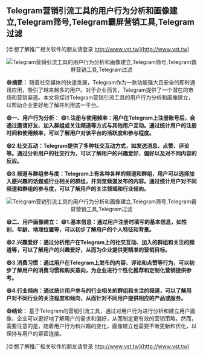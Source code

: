 ## **Telegram营销引流工具的用户行为分析和画像建立,Telegram筛号,Telegram霸屏营销工具,Telegram过滤**

[😍想了解推广相关软件的朋友请登录 http://www.vst.tw](http://www.vst.tw)

 <center><img src="https://vst.tw/MP4/tuiguang/png/8.png" alt="Telegram营销引流工具的用户行为分析和画像建立,Telegram筛号,Telegram霸屏营销工具,Telegram过滤"></center>

**😄摘要：**
随着社交媒体的快速发展，Telegram作为一款功能强大且安全的即时通讯应用，吸引了越来越多的用户。对于企业而言，Telegram提供了一个潜在的市场和营销渠道。本文将探讨Telegram营销引流工具的用户行为分析和画像建立，以帮助企业更好地了解并利用这一平台。

**😄一、用户行为分析：**
**😄1.注册与使用频率：用户在Telegram上注册账号后，会通过邀请好友、加入群组或关注频道等方式与其他用户互动。通过统计用户的注册时间和使用频率，可以了解用户对该平台的活跃度和参与程度。**

**😄2.社交互动：Telegram提供了多种社交互动方式，如发送消息、点赞、评论等。通过分析用户的社交行为，可以了解用户的兴趣爱好、偏好以及对不同内容的反应。**

**😄3.频道与群组参与度：Telegram上有各种各样的频道和群组，用户可以选择加入感兴趣的话题或行业相关的群组，并浏览频道发布的内容。通过统计用户对不同频道和群组的参与度，可以了解用户的关注领域和行业倾向。**

 <center><img src="https://vst.tw/MP4/tuiguang/png/5.png" alt="Telegram营销引流工具的用户行为分析和画像建立,Telegram筛号,Telegram霸屏营销工具,Telegram过滤"></center>

**😄二、用户画像建立：**
**😄1.基本信息：通过用户注册时填写的基本信息，如性别、年龄、地理位置等，可以初步了解用户的个人特征和背景。**

**😄2.兴趣爱好：通过分析用户在Telegram上的社交互动、加入的群组和关注的频道等，可以了解用户的兴趣爱好，从而为企业提供更精准的营销目标。**

**😄3.消费习惯：通过用户在Telegram上发布的内容、评论和点赞等行为，可以初步了解用户的消费习惯和购买意向，为企业进行个性化推荐和定制化营销提供参考。**

**😄4.行业倾向：通过统计用户参与的行业相关的群组和关注的频道，可以了解用户对不同行业的关注程度和倾向，从而针对不同用户提供相应的产品或服务。**

**😄结论：**
基于Telegram的营销引流工具，通过对用户行为进行分析和建立用户画像，企业可以更好地了解用户的需求和偏好，从而制定更有效的营销策略。然而，需要注意的是，随着用户行为和兴趣的变化，画像建立也需要不断更新和优化，以保持与用户的紧密连接。

[😍想了解推广相关软件的朋友请登录 http://www.vst.tw](http://www.vst.tw)



